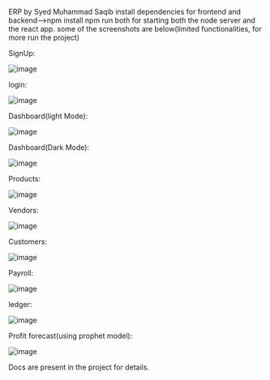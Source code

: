 ERP by Syed Muhammad Saqib
install dependencies for frontend and backend-->npm install
npm run both for starting both the node server and the react app.
some of the screenshots are below(limited functionalities, for more run the project)

SignUp:

![image](https://github.com/SyedMSaqib/erp-system/assets/85156814/bd8db16e-0b76-4942-b279-ecc223286fc7)

login:

![image](https://github.com/SyedMSaqib/erp-system/assets/85156814/933abb5d-2901-432f-b57a-b952eef73f78)

Dashboard(light Mode):

![image](https://github.com/SyedMSaqib/erp-system/assets/85156814/0b44e44e-2aa2-4b7c-aacd-b387e1f43be8)


Dashboard(Dark Mode):

![image](https://github.com/SyedMSaqib/erp-system/assets/85156814/5f5bd294-3e6b-4de8-bc27-9997be83dac3)


Products:

![image](https://github.com/SyedMSaqib/erp-system/assets/85156814/e2bce619-fef3-488c-994c-78e74133f771)


Vendors:

![image](https://github.com/SyedMSaqib/erp-system/assets/85156814/7155de53-58ec-4cca-8bb3-85558cddc42c)


Customers:

![image](https://github.com/SyedMSaqib/erp-system/assets/85156814/8f5a395b-339e-4efa-b10c-0d40e00790f8)


Payroll:

![image](https://github.com/SyedMSaqib/erp-system/assets/85156814/cf32f4b4-5645-4825-9ff3-af2645f5a02b)

ledger:

![image](https://github.com/SyedMSaqib/erp-system/assets/85156814/0579a4b2-64a6-46fb-b488-5ab4254dc7fa)


Profit forecast(using prophet model):

![image](https://github.com/SyedMSaqib/erp-system/assets/85156814/8998fe4a-bf5d-4f5c-b5e1-68690ba76c50)


Docs are present in the project for details.



